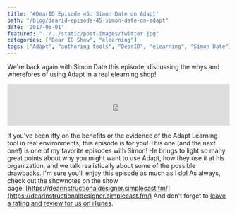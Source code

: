 ```yaml
---
title: '#DearID Episode 45: Simon Date on Adapt'
path: "/blog/dearid-episode-45-simon-date-on-adapt"
date: '2017-06-01'
featured: "../../static/post-images/twitter.jpg"
categories: ["Dear ID Show", "elearning"]
tags: ["Adapt", "authoring tools", "DearID", "elearning", "Simon Date"]
---
```


We're back again with Simon Date this episode, discussing the whys and wherefores of using Adapt in a real elearning shop!

<iframe src="https://simplecast.com/e/69688?style=medium-light" width="100%" height="94px" frameborder="0" scrolling="no" seamless=""></iframe>

If you've been iffy on the benefits or the evidence of the Adapt Learning tool in real environments, this episode is for you! This one (and the next one!) is one of my favorite episodes with Simon! He brings to light so many great points about why you might want to use Adapt, how they use it at his organization, and we talk realistically about some of the possible drawbacks. I'm sure you'll enjoy this episode as much as I do! As always, check out the shownotes on the show page: [https://dearinstructionaldesigner.simplecast.fm/](https://dearinstructionaldesigner.simplecast.fm/) And don't forget to [leave a rating and review for us on iTunes](itms://itunes.apple.com/us/podcast/dear-instructional-designer/id1111995456?mt=2).
